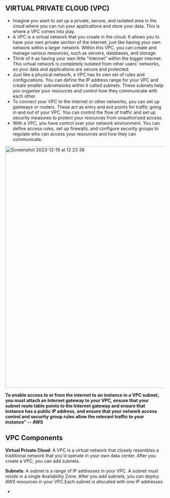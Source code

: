 ## VIRTUAL PRIVATE CLOUD (VPC)
- Imagine you want to set up a private, secure, and isolated area in the cloud where you can run your applications and store your data. This is where a VPC comes into play.
- A VPC is a virtual network that you create in the cloud. It allows you to have your own private section of the internet, just like having your own network within a larger network. Within this VPC, you can create and manage various resources, such as servers, databases, and storage.
- Think of it as having your own little "internet" within the bigger internet. This virtual network is completely isolated from other users' networks, so your data and applications are secure and protected.
- Just like a physical network, a VPC has its own set of rules and configurations. You can define the IP address range for your VPC and create smaller subnetworks within it called subnets. These subnets help you organize your resources and control how they communicate with each other.
- To connect your VPC to the internet or other networks, you can set up gateways or routers. These act as entry and exit points for traffic going in and out of your VPC. You can control the flow of traffic and set up security measures to protect your resources from unauthorized access.
- With a VPC, you have control over your network environment. You can define access rules, set up firewalls, and configure security groups to regulate who can access your resources and how they can communicate.

<img width="761" alt="Screenshot 2023-12-19 at 12 23 38" src="https://github.com/KarthikSappidi/AWS-NOTES/assets/138702639/6aab8e91-bea9-4b0d-a566-e8a8b267651f">

 **To enable access to or from the internet to an instance in a VPC subnet, you must attach an Internet gateway to your VPC, ensure that your subnet route table points to the Internet gateway and ensure that instance has a public IP address, and ensure that your network access control and security group rules allow the relevant traffic to your instance" -- AWS**

## VPC Components

**Virtual Private Cloud**: A VPC is a virtual network that closely resembles a traditional network that you'd operate in your own data center. After you create a VPC, you can add subnets.

**Subnets**: A subnet is a range of IP addresses in your VPC. A subnet must reside in a single Availability Zone. After you add subnets, you can deploy AWS resources in your VPC.Each subnet is allocated with one IP addresses.

- 
